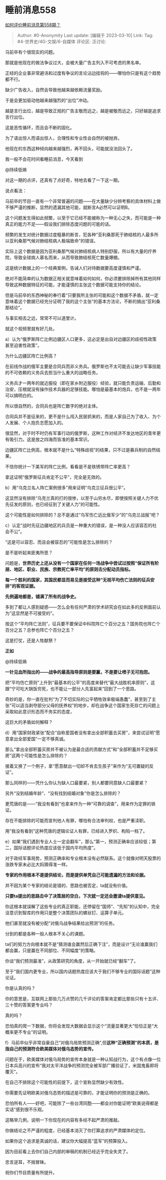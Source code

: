 # 睡前消息558
[如何评价睡前消息第558期？](https://www.zhihu.com/question/587416089/answer/2927152650)

> Author: #0-Anonymity
> Last update: [编辑于 2023-03-10]
> Link:
> Tag: #4-世界史/4G-文娱/6-自媒体
> 评论区:
> 泛讨论:

马前卒有个很现实的问题。

那就是他现在的做法争议过大，会被大量广告主列入不可考虑的黑名单。

正经的企业事非常避讳和过度有争议的言论沾边挂钩的——哪怕你只是有这个趋势都不行。

缺少广告收入，自然会导致他越来越依赖流量奖励。

于是会更加驱动他越来越强烈的“出位”冲动。

越是言行出位，越是导致正规的广告主敬而远之，越是被敬而远之，只好越是追求言行出位。

这是恶性循环，而且会不断的固化。

为了语出惊人而语出惊人，合理性和专业性会自然的被抛弃。

他现在的东西这种倾向越来越强烈，再不回头，可能就没法回头了。

我一般不会花时间看睡前消息，今天看到

@持续低熵

对这一期的点评，还真有了点好奇，特地去看了一下这一期。

说点看法：

马前卒的节目一直有一个非常普遍的问题——在大量缺少分辨考察的具体材料上做不够严谨的推断，显然的遗漏其他可能，就断言A必然可以证明B。

这个问题发生得如此频繁，以至于它已经不能被称为一种无心之失，而可能是一种真正的能力不足——假设我们排除态度问题的可能的话。

频繁的发生对统计数据过度粗暴的断言，犯各种“亚利桑那死于肺结核的人最多所以亚利桑那气候对肺结核病人极端致命”的错误。

实际上这个数据是因为亚利桑那气候对肺结核病人特别舒服，所以有大量的疗养院，导致全球病人慕名而来，从而导致肺结核死亡数量爆棚。

这是统计数据上的一个经典案例，告诫人们对待数据要高度谨慎和严谨。

绝对不能简单的认为数据正相关就意味着如何如何，你必须要排除掉所有其他同样导致这种数据特征的可能，才能谨慎的主张这个数据可能支持你的结论。

但是马前卒的东西神秘的奉行着“只要我所主张的可能和这个数据不矛盾，就一定意味着这个数据已经充分证明了我的这个主张”的基本方法论，不断的搞出“亚利桑那结论”。

与事实相去之远，常常不可以道里计。

就这个视频里就有好几处。

a）认为“俄罗斯阵亡比例边疆区人口更多，这必定是出自对边疆区的歧视性政策甚至迫害性政策”。

为什么边疆区阵亡比例高？

在前线作战的俄军主要是合同兵而非义务兵。俄罗斯也不太可能去让缺少军事技能的不可依赖的义务兵去担当什么重大的战略任务。

义务兵才一两年的就近服役（即在家乡附近服役）经验，就只能负责运输、后勤和治安，压根就没有操作技术兵器的足够技能。哪怕是最基本的炮兵，也不是一两年可以搞明白的。

所以很自然的，合同兵也是阵亡数字的绝对主体。

合同兵并不是征来的，更不是什么闯入民居抓来的，而是人家自己为了收入、为个人发展、个人抱负志愿加入的。

很显然，对于时不时仍有军事行动的俄罗斯，这种工作对经济不发达地区的青年更有吸引力。这是放之四海而皆准的基本常识。

边疆区阵亡比例高，根本就不是什么“特殊歧视”的结果，只不过是募兵制的自然结果。

不信你统计一下美军的阵亡比例，看看是不是铁锈带阵亡率更高？

拿这证明“俄罗斯征兵肯定不公平”，完全是无效的。

b）用“乌克兰名人阵亡案例很多”用来证明“乌克兰征兵很公平”。

这显然没有排除“乌克兰真的打的很惨，以至于山穷水尽，即使按照关键人力不优先征发的原则，也已经征到了关键人力”的可能性。

这个可能性是如何排除的？总不是通过“乌军伤亡远比俄军少”的“乌克兰战报”吧？

c）认定“战时先征边疆地区的兵员是一种重大的错误，是一种没人应该容忍的社会不公”。

“这是可以容忍、而且会被容忍的”可能性是怎么排除的？

是不是听起来匪夷所思？

问题是，**世界历史上还从没有一个国家在任何一场战争中尝试过按照“保证所有阶层、地区、职业、民族、宗教死亡率平均”的原则去分配动员指标。**

**每一个胜利的国家，其国民都显而易见是接受这种“无视平均伤亡法则的征兵安排”的客观证据。**

**先例遍地都是，铺满了所有的战争史。**

多到了都让人感到疑惑——怎么会有任何严肃的学术研究会在如此多的反例面前认为“这显然是不可接受的”。

按这个“平均阵亡法则”，征兵要不要保证中科院阵亡个百分之五？国务院也阵亡个百分之五？总参也阵亡个百分之五？

这是打仗，还是人牲献祭？

**正如**

@持续低熵

**一针见血所指出的——战争的最高指导原则是要赢，不是要让喷子无可抱怨。**

把“平均伤亡原则”上升到“最基本的公平”的高度来替代“最大战胜机率原则”，这跟“宁可吃大锅饭穷死，也不能让一部分人先富起来”回到了一个思路。

奇妙的是，你一直在批判“为了不切实际的公平牺牲效率极端愚蠢”，甚至到了主张“可以适当剥夺部分父母的抚养权”的地步，却在战争这个国家生死存亡的问题上采取如此意识形态而不务实的态度，

这巨大的矛盾如何解释？

d）用“国家财政紧张”配合“自称爱国者没有拿出全部积蓄去买房”，来尝试证明“愿意拿出全部爱国”一定不够真诚。

那么“拿出全部积蓄买房并不被认为是最合适的贡献方式”和“全部积蓄并不足够买房”这两个可能性是怎么排除的？

接着又换了一个例子，拿“愿意献出一切却不肯去生孩子”来作为“无可置疑的反证”。

那么同样的——凭什么你认为缺人口最要紧，别人都要同意缺人口最要紧？

另外“没到结婚年龄”、“没有找到结婚对象”你是怎么排除的？

更荒唐的是——“我没有看到”也拿来作为一种“可靠的调查”，用来作为定罪的铁证。

存在不能排除的可能而宣判他人有罪，哪怕有合法审判权，也是严重渎职。

用“我没有看到”这种荒唐的逻辑论证人有罪，已经进入罗织、构陷一档了。

e）如果“我们遇到专业人士一定会翻车”，那么“第一，预测正确率应该较低；第二，国际话题评论热度应该低于国内平均热度”。

对于政经军事局势，预测正确率和专业根本没有必然联系。这个就像对明天股票的涨跌专家未必比大妈猜得准一样。

**专家的作用根本不是提供结论，而是提供单凭自己可能遗漏的方法和论据。**

并不因为某个专家的结论是错的、思路也被否定，ta就没有价值。

**只要ta提出的思路击中了决策层的空白，下次就一定还会邀请ta提供意见。**

你这根本就误解了这些专业的真正职能，还停留在“国师”、“先知”的认知中，完全没意识到智库的作用只是整个决策团队的螺丝钉、运算子单元。

他们甚至就没有被分配“对俄乌战争结果给出预测”的任务。

分到的都是各种一般人根本不关心的课题。

ta们的努力方向根本就不是“猜测谁会赢然后正确下注”，而是设计“无论谁赢我们都会赢，只是赢在不同部位、不同幅度”的策略。

你谈“我们预测最准”，从政策研究的角度，从一开始就已经“翻车”了。

至于“我们国内更专业，所以国内话题热度应该大于我们不够专业的国际话题”这种论证。

你是认真的吗？

你的意思是，互联网上那些几万点赞的几千评论的答案肯定都比那些只有十五评、三十赞的答案更专业吗？

真的吗？

恐怕真的爬一下数据，你将会发现大数据会显示这个“流量显著更大”恰恰正是“大概率更不专业”的证明。

f）马前卒似乎非常自豪自己“对俄乌局势预测正确”,但**这种“正确预测”的本质，是指自己的预测符合欧美媒体对俄乌态势的宣传。**

问题在于，欧美媒体对俄乌局势的宣传本身就是一种认知战行为，这个有点像一位日本兵高兴的宣布“我对太平洋战争的预测完全被军部广播验证了，米国鬼畜即将覆灭”。

在自己不排除这个可能性的前提下，这个宣称显然缺少有效性。

你需要先证明欧美对俄乌态势的描述是可靠的，才能证明你的预测是正确的。

恐怕所有人——好吧，可能除了一些台湾同胞——都会对你能证明“欧美说得都是实话”感到很不乐观。

这略举几例，说明一下你现在的内容有多经不起严肃的推敲。

你做结论之不严谨的程度，已经基本消灭了你打算追求的严肃媒体的定位。

如果你这个追求是真诚的话，建议你大幅提高“蓝军”的预算投入。

因为目前看上去你们自己内部的审稿的机制已经近乎完全失灵了。

忠言逆耳，不揣冒昧。

祝你们节目质量有所提升。
